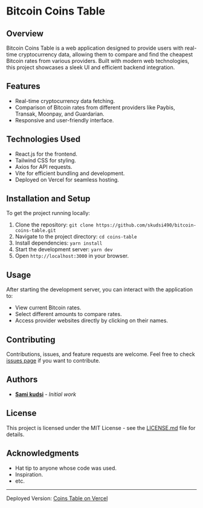 # Bitcoin Coins Table

## Overview

Bitcoin Coins Table is a web application designed to provide users with real-time cryptocurrency data, allowing them to compare and find the cheapest Bitcoin rates from various providers. Built with modern web technologies, this project showcases a sleek UI and efficient backend integration.

## Features

- Real-time cryptocurrency data fetching.
- Comparison of Bitcoin rates from different providers like Paybis, Transak, Moonpay, and Guardarian.
- Responsive and user-friendly interface.

## Technologies Used

- React.js for the frontend.
- Tailwind CSS for styling.
- Axios for API requests.
- Vite for efficient bundling and development.
- Deployed on Vercel for seamless hosting.

## Installation and Setup

To get the project running locally:

1. Clone the repository: `git clone https://github.com/skudsi490/bitcoin-coins-table.git`
2. Navigate to the project directory: `cd coins-table`
3. Install dependencies: `yarn install`
4. Start the development server: `yarn dev`
5. Open `http://localhost:3000` in your browser.

## Usage

After starting the development server, you can interact with the application to:

- View current Bitcoin rates.
- Select different amounts to compare rates.
- Access provider websites directly by clicking on their names.

## Contributing

Contributions, issues, and feature requests are welcome. Feel free to check [issues page](https://github.com/skudsi490/bitcoin-coins-table.git/issues) if you want to contribute.

## Authors

- **[Sami kudsi](https://github.com/skudsi490/)** - _Initial work_

## License

This project is licensed under the MIT License - see the [LICENSE.md](LICENSE.md) file for details.

## Acknowledgments

- Hat tip to anyone whose code was used.
- Inspiration.
- etc.

---

Deployed Version: [Coins Table on Vercel](https://coins-table.vercel.app)
